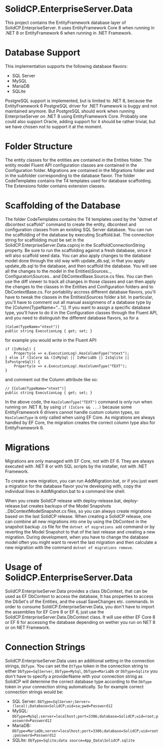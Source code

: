 ﻿# SolidCP.EnterpriseServer.Data
This project contains the EntityFramework database layer of SolidCP.EnterpriseServer. It uses EntityFramework Core 8 when running in .NET 8 or EntityFramework 6 when running in .NET Framework.

# Database Support
This implementation supports the following database flavors:

- SQL Server
- MySQL
- MariaDB
- SQLite

PostgreSQL support is implemented, but is limited to .NET 8, because the EntityFramework 6 PostgreSQL driver for .NET Framework is buggy and not maintained anymore. But PostgreSQL should work when running EnterpriseServer on .NET 8 using EntityFramework Core.
Probably one could also support Oracle, adding support for it should be rather trivial, but we have chosen not to support it at the moment. 

# Folder Structure
The entity classes for the entities are contained in the Entities folder. The entity model Fluent API configuration classes are contained in the Configuration folder. Migrations are contained in the Migrations folder and in the subfolder
corresponding to the database flavor. The folder CodeTemplates contains the T4 templates used for database scaffolding.
The Extensions folder contains extension classes.

# Scaffolding of the Database
The folder CodeTemplates contains the T4 templates used by the "dotnet ef dbcontext scaffold" command to create the
entity, dbcontext and configuration classes from an existing SQL Server database. You can run the scaffolding of the database by executing Scaffold.bat. The connection string for scaffolding must be set in the
SolidCP.EnterpriseServer.Data.csproj in the ScaffoldConnectionString property. Be sure to run the scaffolding against a
fresh database, since it will also scaffold seed data.
You can also apply changes to the database model done through the old way with update_db.sql, in that you apply
update_db.sql to the database, and then scaffold the database. You will see all the changes to the model in the
Entities\Sources\.., Configuraton\Sources\.. and DbContextBase.Source.cs files. You can then use the diff viewer
to track all changes in those classes and can then apply the changes to the classes in the Entities and Configuration
folders and to DbContextBase.cs.
For portability accross different database flavors, you'll have to tweak the classes in the Entities\Sources folder a
bit. In particular, you'll have to comment out all manual assignmens of a database type by the
[Column(TypeName="...")]. If you want to assign a specific database type, you'll have to do it in the Configuration
classes through the Fluent API, and you need to distinguish the different database flavors, so for a
```
[Colum(TypeName="ntext")]
public string ExecutionLog { get; set; }
```
for example you would write in the Fluent API:
```
if (IsMsSql) {
    Property(e => e.ExecutionLog).HasColumnType("ntext");
} else if (IsCore && (IsMySql || IsMariaDb || IsSqlite || IsPostgreSql)) {
    Property(e => e.ExecutionLog).HasColumnType("TEXT");
}
```
and comment out the Column attribute like so:
```
// [Colum(TypeName="ntext")]
public string ExecutionLog { get; set; }
```

In the above code, the `HasColumnType("TEXT")` command is only run when running on .NET 8, by using `if (IsCore && ...)` because some EntityFramework 6 drivers cannot handle custom column types, so `HasColumnType` is only called when using EF Core. As migrations are always handled by EF Core, the migration creates the correct column type also for EntityFramework 6.

# Migrations
Migrations are only managed with EF Core, not with EF 6. They are always executed with .NET 8 or with SQL scripts by the installer, not with .NET Framework.

To create a new migration, you can run AddMigration.bat, or if you just want a migration for the database flavor
you're developing with, copy the individual lines in AddMigration.bat to a command line shell.

When you create SolidCP release with deploy-release.bat, deploy-release.bat creates backups of the Model Snapshots
..DbContextModelSnapshot.cs files, so you can always create migrations based on the last SolidCP release. When
creating a SolidCP release, one can combine all new migrations into one by using the DbContext in the snapshot backup .cs file for the `dotnet ef migrations add` command or by reverting the Model Snapshot to that of the last release and creating a new migration. During development, when you have to change the database model often you might want to revert the last migration and then calculate a new migration with the command `dotnet ef migrations remove`.

# Usage of SolidCP.EnterpriseServer.Data
SolidCP.EnterpriseServer.Data provides a class DbContext, that can be used as EF DbContext to access the database,
It has properties to access the DbSet's of the Entities, and the usual SaveChanges etc. commands. In order to
consume SoldiCP.EnterpriseServer.Data, you don't have to import the assemblies for EF Core 8 or EF 6, just use the
SolidCP.EnterpriseServer.Data.DbContext class. It will use either EF Core 8 or EF 6 for accessing the database
depending on wether you run on NET 8 or on NET Framework.

# Connection Strings
SolidCP.EnterpriseServer.Data uses an additional setting in the connection strings, `DbType`. You can set the
`DtType` token in the connection string to either `DbType=SqlServer`, `DbType=MySql`, `DbType=MariaDb` or
`DbType=Sqlite` you don't have to specify a providerName with your connection string as SolidCP will determine
the correct database type according to the `DbType` token in your connection string automatically. So for
example correct connection strings would be:

- SQL Server: `DbType=SqlServer;Server=(local);Database=SolidCP;uid=sa;pwd=Password12`
- MySQL: `DbType=MySql;server=localhost;port=3306;database=SolidCP;uid=root;password=Password12`
- MariaDB: `DbType=MariaDb;server=localhost;port=3306;database=SolidCP;uid=root;password=Password12`
- SQLite: `DbType=Sqlite;data source=App_Data\SolidCP.sqlite`